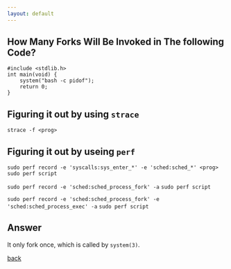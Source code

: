 ```yaml
---
layout: default
---
```


## How Many Forks Will Be Invoked in The following Code?

```
#include <stdlib.h>
int main(void) {
	system("bash -c pidof");
	return 0;
}
```

## Figuring it out by using `strace`

`strace -f <prog>`

## Figuring it out by useing `perf`

`sudo perf record -e 'syscalls:sys_enter_*' -e 'sched:sched_*' <prog>`
`sudo perf script`

`sudo perf record -e 'sched:sched_process_fork' -a`
`sudo perf script`

`sudo perf record -e 'sched:sched_process_fork' -e 'sched:sched_process_exec' -a`
`sudo perf script`

## Answer

It only fork once, which is called by `system(3)`.

[back](../)

